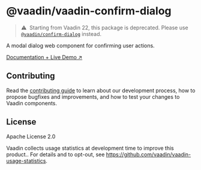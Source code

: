 # @vaadin/vaadin-confirm-dialog

> ⚠️&nbsp; Starting from Vaadin 22, this package is deprecated.
> Please use [`@vaadin/confirm-dialog`](https://www.npmjs.com/package/@vaadin/confirm-dialog) instead.

A modal dialog web component for confirming user actions.

[Documentation + Live Demo ↗](https://vaadin.com/docs/latest/components/confirm-dialog)

## Contributing

Read the [contributing guide](https://vaadin.com/docs/latest/contributing/overview) to learn about our development process, how to propose bugfixes and improvements, and how to test your changes to Vaadin components.

## License

Apache License 2.0

Vaadin collects usage statistics at development time to improve this product..
For details and to opt-out, see https://github.com/vaadin/vaadin-usage-statistics.
